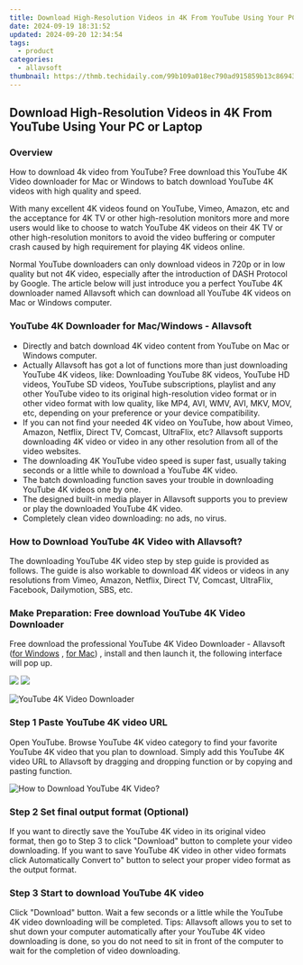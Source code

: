 ```yaml
---
title: Download High-Resolution Videos in 4K From YouTube Using Your PC or Laptop
date: 2024-09-19 18:31:52
updated: 2024-09-20 12:34:54
tags:
  - product
categories:
  - allavsoft
thumbnail: https://thmb.techidaily.com/99b109a018ec790ad915859b13c869439cc17a979bbda283730a317cf601feb3.png
---
```


## Download High-Resolution Videos in 4K From YouTube Using Your PC or Laptop

### Overview

How to download 4k video from YouTube? Free download this YouTube 4K Video downloader for Mac or Windows to batch download YouTube 4K videos with high quality and speed.

With many excellent 4K videos found on YouTube, Vimeo, Amazon, etc and the acceptance for 4K TV or other high-resolution monitors more and more users would like to choose to watch YouTube 4K videos on their 4K TV or other high-resolution monitors to avoid the video buffering or computer crash caused by high requirement for playing 4K videos online.

Normal YouTube downloaders can only download videos in 720p or in low quality but not 4K video, especially after the introduction of DASH Protocol by Google. The article below will just introduce you a perfect YouTube 4K downloader named Allavsoft which can download all YouTube 4K videos on Mac or Windows computer.

### YouTube 4K Downloader for Mac/Windows - Allavsoft

* Directly and batch download 4K video content from YouTube on Mac or Windows computer.
* Actually Allavsoft has got a lot of functions more than just downloading YouTube 4K videos, like: Downloading YouTube 8K videos, YouTube HD videos, YouTube SD videos, YouTube subscriptions, playlist and any other YouTube video to its original high-resolution video format or in other video format with low quality, like MP4, AVI, WMV, AVI, MKV, MOV, etc, depending on your preference or your device compatibility.
* If you can not find your needed 4K video on YouTube, how about Vimeo, Amazon, Netflix, Direct TV, Comcast, UltraFlix, etc? Allavsoft supports downloading 4K video or video in any other resolution from all of the video websites.
* The downloading 4K YouTube video speed is super fast, usually taking seconds or a little while to download a YouTube 4K video.
* The batch downloading function saves your trouble in downloading YouTube 4K videos one by one.
* The designed built-in media player in Allavsoft supports you to preview or play the downloaded YouTube 4K video.
* Completely clean video downloading: no ads, no virus.

### How to Download YouTube 4K Video with Allavsoft?

The downloading YouTube 4K video step by step guide is provided as follows. The guide is also workable to download 4K videos or videos in any resolutions from Vimeo, Amazon, Netflix, Direct TV, Comcast, UltraFlix, Facebook, Dailymotion, SBS, etc.

### Make Preparation: Free download YouTube 4K Video Downloader

Free download the professional YouTube 4K Video Downloader - Allavsoft ([for Windows](https://tools.techidaily.com/allavsoft/products/) , [for Mac](https://tools.techidaily.com/allavsoft/products/)) , install and then launch it, the following interface will pop up.

[![](https://www.allavsoft.com/how-to/../images/how-to/free-download-win.jpg)](https://tools.techidaily.com/allavsoft/products/) [![](https://www.allavsoft.com/how-to/../images/how-to/free-download-mac.jpg)](https://tools.techidaily.com/allavsoft/products/)

![YouTube 4K Video Downloader](https://www.allavsoft.com/how-to/../images/allavsoft/screen-shot-600.jpg)

### Step 1 Paste YouTube 4K video URL

Open YouTube. Browse YouTube 4K video category to find your favorite YouTube 4K video that you plan to download. Simply add this YouTube 4K video URL to Allavsoft by dragging and dropping function or by copying and pasting function.

![How to Download YouTube 4K Video?](https://www.allavsoft.com/how-to/../images/how-to/download-rtmp-video/download-rtmp-video.jpg)

### Step 2 Set final output format (Optional)

If you want to directly save the YouTube 4K video in its original video format, then go to Step 3 to click "Download" button to complete your video downloading. If you want to save YouTube 4K video in other video formats click Automatically Convert to" button to select your proper video format as the output format.

### Step 3 Start to download YouTube 4K video

Click "Download" button. Wait a few seconds or a little while the YouTube 4K video downloading will be completed. Tips: Allavsoft allows you to set to shut down your computer automatically after your YouTube 4K video downloading is done, so you do not need to sit in front of the computer to wait for the completion of video downloading.

<ins class="adsbygoogle"
     style="display:block"
     data-ad-format="autorelaxed"
     data-ad-client="ca-pub-7571918770474297"
     data-ad-slot="1223367746"></ins>



<ins class="adsbygoogle"
     style="display:block"
     data-ad-client="ca-pub-7571918770474297"
     data-ad-slot="8358498916"
     data-ad-format="auto"
     data-full-width-responsive="true"></ins>
